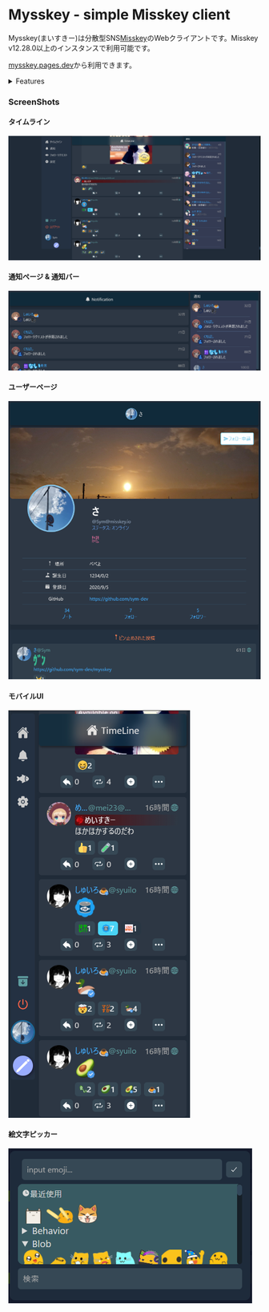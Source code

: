 # Mysskey - simple Misskey client

Mysskey(まいすきー)は分散型SNS[Misskey](https://github.com/misskey-dev/misskey)のWebクライアントです。Misskey v12.28.0以上のインスタンスで利用可能です。

[mysskey.pages.dev](https://mysskey.pages.dev)から利用できます。

<details>
  <summary>Features</summary>
  <details>
    <summary>Available</summary>
    <ul>
      <li> タイムライン(ホーム)の閲覧</li>
      <li>  画像のNSFW(Not Safe For Work, 閲覧注意)の対応</li>
      <li>投稿詳細の閲覧(リプツリー、被引用など)</li>
      <li>ユーザーページの閲覧</li>
      <ul><li>ユーザーのフォロー</li></ul>
      <ul><li>ピン止め投稿の表示</li></ul>
      <ul><li>ユーザーの投稿(投稿、返信を含む投稿)表示</li></ul>
      <ul><li>フォロー、フォロワー一覧</li></ul>
      <li>通知の閲覧</li>
      <li>フォローリクエストの確認、承認・拒否</li>
      <li>投稿</li>
      <ul><li>公開範囲(グローバル、ホーム、フォロワー限定)</li></ul>
      <ul><li>CW(Content Warning)</li></ul>
      <ul><li>絵文字ピッカー</li></ul>
      <li>返信</li>
      <li>Renote、引用</li>
      <li>リアクション</li>
      <li><ul><li>リアクションピッカー</li></ul></li>
      <li>ピッカーの最近使った絵文字機能</li>
      <li>TLで自動でもっと見る機能</li>
      <li>TLのクリア機能</li>
    </ul>
  </details>
  <details>
    <summary>Unavailable</summary>
    <ul>
      <li>ローカル、ソーシャル、グローバルのTLの閲覧</li>
      <li>あなた宛て、DM、チャンネル、アンテナ、リストなどのTLの閲覧</li>
      <ul><li>投稿時のDM公開範囲設定</li></ul>
      <li>チャット</li>
      <li>ドライブ</li>
      <ul><li>投稿時のメディア添付</li></ul>
      <li>ギャラリー</li>
      <li>ハイライト</li>
      <li>見つける</li>
      <li>お知らせ</li>
      <li>検索</li>
      <li>グループ</li>
      <li>お気に入り</li>
      <li>ページ</li>
      <li>クリップ</li>
      <li>Misskey Games</li>
      <li>スクラッチパッド</li>
      <li>ルーム</li>
      <li>多くの設定</li>
      <li>etc..</li>
    </ul>
  </details>
</details>

### ScreenShots

#### タイムライン

![timeline](asset/timeline.png)

#### 通知ページ & 通知バー

![notification](asset/notification.png)

#### ユーザーページ

![userpage](asset/userpage.png)

#### モバイルUI

![mobile](asset/mobile.png)

#### 絵文字ピッカー

![emojipicker](asset/emojipicker.png)
